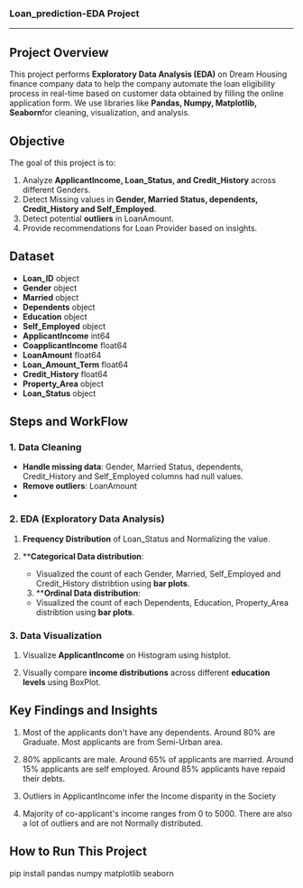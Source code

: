### Loan_prediction-EDA Project


---

## Project Overview

This project performs **Exploratory Data Analysis (EDA)** on Dream Housing finance company data to help the company automate the loan eligibility process in real-time based on customer data obtained by filling the online application form. We use libraries like **Pandas, Numpy, Matplotlib, Seaborn**for cleaning, visualization, and analysis.

## Objective

The goal of this project is to:
1. Analyze **ApplicantIncome, Loan_Status, and Credit_History** across different Genders.
2. Detect Missing values in **Gender, Married Status, dependents, Credit_History and Self_Employed**.
3. Detect potential **outliers** in LoanAmount.
4. Provide recommendations for Loan Provider based on insights.


## Dataset

- **Loan_ID**               object
- **Gender**                object
- **Married**              object
- **Dependents**            object
- **Education**          object
- **Self_Employed**        object
- **ApplicantIncome**        int64
- **CoapplicantIncome**    float64
- **LoanAmount**         float64
- **Loan_Amount_Term**     float64
- **Credit_History**      float64
- **Property_Area**         object
- **Loan_Status**         object

## Steps and WorkFlow

### 1. Data Cleaning

- **Handle missing data**: Gender, Married Status, dependents, Credit_History and Self_Employed columns had null values.
- **Remove outliers**: LoanAmount 
- 
### 2. EDA (Exploratory Data Analysis)

1. **Frequency Distribution** of Loan_Status and Normalizing the value.
   
2. ****Categorical Data distribution**: 
   - Visualized the count of each Gender, Married, Self_Employed and Credit_History distribtion using **bar plots**.
  
   3. ****Ordinal Data distribution**: 
   - Visualized the count of each Dependents, Education, Property_Area distribtion using **bar plots**.

   
### 3. Data Visualization

1. Visualize **ApplicantIncome** on Histogram using histplot.

2. Visually compare **income distributions** across different **education levels** using BoxPlot.

## Key Findings and Insights

1. Most of the applicants don't have any dependents. Around 80% are Graduate. Most applicants are from Semi-Urban area.

2. 80% applicants are male. Around 65% of applicants are married. Around 15% applicants are self employed. Around 85% applicants have repaid their debts.

3. Outliers in ApplicantIncome infer the Income disparity in the Society

4. Majority of co-applicant's income ranges from 0 to 5000. There are also a lot of outliers and are not Normally distributed.

## How to Run This Project
pip install pandas numpy matplotlib seaborn


